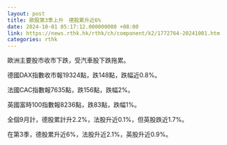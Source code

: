 ```yaml
---
layout: post
title: 歐股第3季上升　德股累升近6%
date: 2024-10-01 05:17:12.000000000 +08:00
link: https://news.rthk.hk/rthk/ch/component/k2/1772764-20241001.htm
categories: rthk
---
```


歐洲主要股市收市下跌，受汽車股下跌拖累。

德國DAX指數收市報19324點，跌148點，跌幅近0.8%。

法國CAC指數報7635點，跌156點，跌幅2%。

英國富時100指數報8236點，跌83點，跌幅1%。

全個9月計，德股累計升2.2%，法股升近0.1%，但英股跌近1.7%。

在第3季，德股累升近6%，法股升近2.1%，英股升近0.9%。
